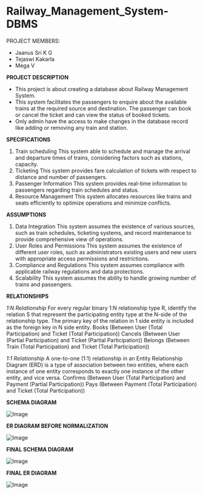# Railway_Management_System-DBMS

PROJECT MEMBERS:
* Jaanus Sri K G
* Tejaswi Kakarla
* Mega V

**PROJECT DESCRIPTION**
* This project is about creating a database about Railway Management System.
* This system facilitates the passengers to enquire about the available trains at the required source and destination. The passenger can book or cancel the ticket and can view the status of booked tickets.
* Only admin have the access to make changes in the database record like adding or removing any train and station.

**SPECIFICATIONS**
1. Train scheduling
	This system able to schedule and manage the arrival and departure times of trains, considering factors such as stations, capacity.
2. Ticketing
	This system provides fare calculation of tickets with respect to distance and number of passengers.
3. Passenger Information
	This system provides real-time information to passengers regarding train schedules and status.
4. Resource Management
	This system allocates resources like trains and seats efficiently to optimize operations and minimize conflicts.

**ASSUMPTIONS**
1. Data Integration 
	This system assumes the existence of various sources, such as train schedules, ticketing systems, and 
record maintenance to provide comprehensive view of operations.
2. User Roles and Permissions 
	This system assumes the existence of different user roles, such as administrators existing users and      new users with appropriate access permissions and restrictions.
3. Compliance and Regulations
	This system assumes compliance with applicable railway regulations and data protections.
4. Scalability 
	This system assumes the ability to handle growing number of trains and passengers.

**RELATIONSHIPS**

_1:N Relationship_
	For every regular binary 1:N relationship type R, identify the relation S that represent the participating entity type at the N-side of the relationship type. The primary key of the relation in 1 side entity is included as the foreign key in N side entity.
Books (Between User (Total Participation) and Ticket (Total Participation))
Cancels (Between User (Partial Participation) and Ticket (Partial Participation))
Belongs (Between Train (Total Participation) and Ticket (Total Participation))

_1:1 Relationship_
	A one-to-one (1:1) relationship in an Entity Relationship Diagram (ERD) is a type of association between two entities, where each instance of one entity corresponds to exactly one instance of the other entity, and vice versa.
Confirms (Between User (Total Participation) and Payment (Partial Participation))
Pays (Between Payment (Total Participation) and Ticket (Total Participation))

**SCHEMA DIAGRAM**

![Image](https://user-images.githubusercontent.com/95457059/261684313-4748512f-3630-47af-b600-609fb96f73e7.png)

**ER DIAGRAM BEFORE NORMALIZATION**

![Image](https://user-images.githubusercontent.com/95457059/261685277-26d54f8a-8f37-4b8a-a0c4-52a92cb5fa61.png)

**FINAL SCHEMA DIAGRAM**

![Image](https://user-images.githubusercontent.com/95457059/261686274-07265222-0740-45a6-9248-0a674c233486.png)

**FINAL ER DIAGRAM**

![Image](https://user-images.githubusercontent.com/95457059/261686413-32152efc-2049-4212-bd4e-b5bb21e28f01.png)


